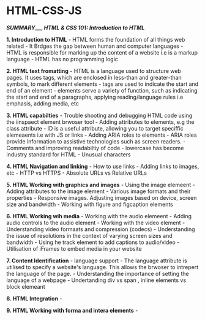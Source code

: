 # HTML-CSS-JS

 _____________SUMMARY________________
***_HTML & CSS 101: Introduction to HTML_***

  **1. Introduction to HTML**
      - HTML forms the foundation of all things web related
      - It Brdges the gap between human and computer languages
      - HTML is responsible for marking up the content of a website i.e is a markup language
      - HTML has no programming logic
        
  **2. HTML text fromatting**
      - HTML is a language used to structure web pages. It uses tags, which are enclosed in less-than and greater-than symbols, to mark different elements
      - tags are used to indicate the start and end of an element
      - elements serve a variety of function, such as indicating the start and end of a paragraphs, applying reading/language rules i.e emphasis, adding media, etc
     
     
  **3. HTML capabilties**
      - Trouble shooting and debugging HTML code using the iinspaect element brwoser tool
      - Adding attributes to elements, e.g the class attribute
      - ID is a useful attribute, allowing you to target speciffic elemeaents i.e with JS or links
      - Adding ARIA roles to elements
      - ARIA roles provide information to assistive technologies such as screen readers.
      - Comments and improving readabiltiy of code
      - lowercase has become industry standard for HTML
      - Unusual characters
      
  **4. HTML Navigation and linking**
      - How to use links
      - Adding links to images, etc
      - HTTP vs HTTPS
      - Absolute URLs vs Relative URLs
      
     
  **5. HTML Working with graphics and images**
      - Using the image elemeent
      - Adding attributes to the image element
      - Various image formats and their properties
      - Responsive images. Adjusting images based on device, screen size and bandwidth
      - Working with figure and figcaption elements
      
      
 **6. HTML Working wih media**
     - Working with the audio elemeent
     - Adding audio controls to the audio element 
     - Working with the video element
     - Understanding video formaats and compression (codecs)
     - Understanding the issue of resolutions in the context of varying screen sizes and bandwidth
     - Using he track element to add captions to audio/video
     - Utilisation of iFrames to embed media in your website

 **7. Content Identification**
     - language support
     - The language attribute is utilised to specify a website's language. This allows the brwoser to intrepert the language of the page.
     - Understanding the importance of setting the language of a webpage
     - Undertanding div vs span , inline elements vs block elemeant 

 **8. HTML Integration**
     -

**9. HTML Working with forma and intera elements**
     -
      
      
